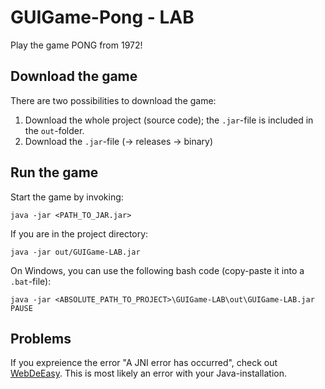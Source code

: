 # GUIGame-Pong - LAB 
Play the game PONG from 1972! 

## Download the game
There are two possibilities to download the game: 
1. Download the whole project (source code); the `.jar`-file is included in the `out`-folder.
2. Download the `.jar`-file (-> releases -> binary)

## Run the game
Start the game by invoking:
``` 
java -jar <PATH_TO_JAR.jar>
```

If you are in the project directory: 
```
java -jar out/GUIGame-LAB.jar
```

On Windows, you can use the following bash code (copy-paste it into a `.bat`-file):
```
java -jar <ABSOLUTE_PATH_TO_PROJECT>\GUIGame-LAB\out\GUIGame-LAB.jar
PAUSE
```

## Problems
If you expreience the error "A JNI error has occurred", check out [WebDeEasy](https://webdeasy.de/en/error-a-jni-error-has-occured-how-to-fix-this-java-error/).
This is most likely an error with your Java-installation.
